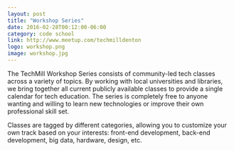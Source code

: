 ```yaml
---
layout: post
title: "Workshop Series"
date: 2016-02-28T00:12:00-06:00
category: code school
link: http://www.meetup.com/techmilldenton
logo: workshop.png
image: workshop.jpg
---
```


The TechMill Workshop Series consists of community-led tech classes across a variety of topics. By working with local universities and libraries, we bring together all current publicly available classes to provide a single calendar for tech education. The series is completely free to anyone wanting and willing to learn new technologies or improve their own professional skill set.

Classes are tagged by different categories, allowing you to customize your own track based on your interests: front-end development, back-end development, big data, hardware, design, etc.